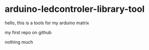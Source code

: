 # arduino-ledcontroler-library-tool
hello, this is a tools for my arduino matrix

my first repo on github

nothing much
